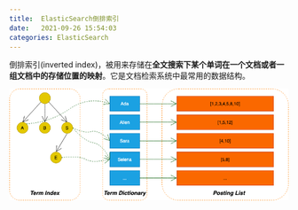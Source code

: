 ```yaml
---
title:  ElasticSearch倒排索引
date:   2021-09-26 15:54:03
categories: ElasticSearch
---
```


倒排索引(inverted index)，被用来存储在**全文搜索下某个单词在一个文档或者一组文档中的存储位置的映射**。它是文档检索系统中最常用的数据结构。

![inverted index](https://raw.githubusercontent.com/GuanN1ng/diagrams/main/com.guann1n9.diagrams/es/inverted%20index.png)

